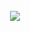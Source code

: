 <div align="center">
  
  <br>
  <a href="https://www.linkedin.com/in/jo%C3%A3o-guilherme-78507b208/" target="_blank"><img src="https://img.shields.io/badge/-LinkedIn-%230077B5?style=for-the-badge&logo=linkedin&logoColor=white" target="_blank"></a> 
</div>
